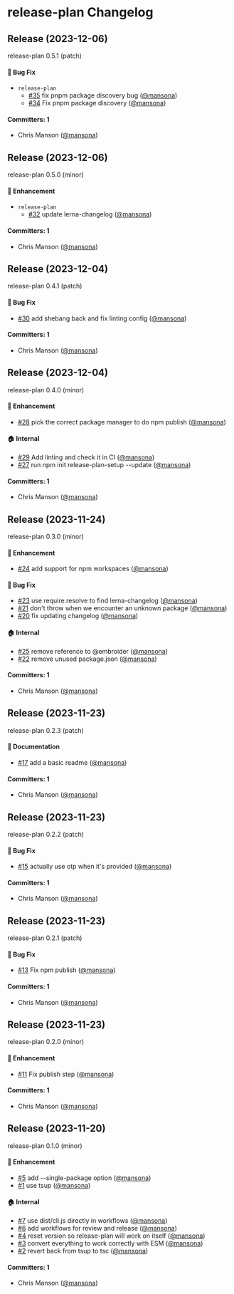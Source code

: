 # release-plan Changelog
## Release (2023-12-06)

release-plan 0.5.1 (patch)

#### :bug: Bug Fix
* `release-plan`
  * [#35](https://github.com/embroider-build/release-plan/pull/35) fix pnpm package discovery bug ([@mansona](https://github.com/mansona))
  * [#34](https://github.com/embroider-build/release-plan/pull/34) Fix pnpm package discovery ([@mansona](https://github.com/mansona))

#### Committers: 1
- Chris Manson ([@mansona](https://github.com/mansona))
## Release (2023-12-06)

release-plan 0.5.0 (minor)

#### :rocket: Enhancement
* `release-plan`
  * [#32](https://github.com/embroider-build/release-plan/pull/32) update lerna-changelog ([@mansona](https://github.com/mansona))

#### Committers: 1
- Chris Manson ([@mansona](https://github.com/mansona))
## Release (2023-12-04)

release-plan 0.4.1 (patch)

#### :bug: Bug Fix
* [#30](https://github.com/embroider-build/release-plan/pull/30) add shebang back and fix linting config ([@mansona](https://github.com/mansona))

#### Committers: 1
- Chris Manson ([@mansona](https://github.com/mansona))
## Release (2023-12-04)

release-plan 0.4.0 (minor)

#### :rocket: Enhancement
* [#28](https://github.com/embroider-build/release-plan/pull/28) pick the correct package manager to do npm publish ([@mansona](https://github.com/mansona))

#### :house: Internal
* [#29](https://github.com/embroider-build/release-plan/pull/29) Add linting and check it in CI  ([@mansona](https://github.com/mansona))
* [#27](https://github.com/embroider-build/release-plan/pull/27) run npm init release-plan-setup --update ([@mansona](https://github.com/mansona))

#### Committers: 1
- Chris Manson ([@mansona](https://github.com/mansona))
## Release (2023-11-24)

release-plan 0.3.0 (minor)

#### :rocket: Enhancement
* [#24](https://github.com/embroider-build/release-plan/pull/24) add support for npm workspaces ([@mansona](https://github.com/mansona))

#### :bug: Bug Fix
* [#23](https://github.com/embroider-build/release-plan/pull/23) use require.resolve to find lerna-changelog ([@mansona](https://github.com/mansona))
* [#21](https://github.com/embroider-build/release-plan/pull/21) don't throw when we encounter an unknown package ([@mansona](https://github.com/mansona))
* [#20](https://github.com/embroider-build/release-plan/pull/20) fix updating changelog ([@mansona](https://github.com/mansona))

#### :house: Internal
* [#25](https://github.com/embroider-build/release-plan/pull/25) remove reference to @embroider ([@mansona](https://github.com/mansona))
* [#22](https://github.com/embroider-build/release-plan/pull/22) remove unused package.json ([@mansona](https://github.com/mansona))

#### Committers: 1
- Chris Manson ([@mansona](https://github.com/mansona))

## Release (2023-11-23)

release-plan 0.2.3 (patch)

#### :memo: Documentation
* [#17](https://github.com/embroider-build/release-plan/pull/17) add a basic readme ([@mansona](https://github.com/mansona))

#### Committers: 1
- Chris Manson ([@mansona](https://github.com/mansona))

## Release (2023-11-23)

release-plan 0.2.2 (patch)

#### :bug: Bug Fix
* [#15](https://github.com/embroider-build/release-plan/pull/15) actually use otp when it's provided ([@mansona](https://github.com/mansona))

#### Committers: 1
- Chris Manson ([@mansona](https://github.com/mansona))
## Release (2023-11-23)

release-plan 0.2.1 (patch)

#### :bug: Bug Fix
* [#13](https://github.com/embroider-build/release-plan/pull/13) Fix npm publish ([@mansona](https://github.com/mansona))

#### Committers: 1
- Chris Manson ([@mansona](https://github.com/mansona))
## Release (2023-11-23)

release-plan 0.2.0 (minor)

#### :rocket: Enhancement
* [#11](https://github.com/embroider-build/release-plan/pull/11) Fix publish step ([@mansona](https://github.com/mansona))

#### Committers: 1
- Chris Manson ([@mansona](https://github.com/mansona))
## Release (2023-11-20)

release-plan 0.1.0 (minor)

#### :rocket: Enhancement
* [#5](https://github.com/embroider-build/release-plan/pull/5) add --single-package option ([@mansona](https://github.com/mansona))
* [#1](https://github.com/embroider-build/release-plan/pull/1) use tsup ([@mansona](https://github.com/mansona))

#### :house: Internal
* [#7](https://github.com/embroider-build/release-plan/pull/7) use dist/cli.js directly in workflows ([@mansona](https://github.com/mansona))
* [#6](https://github.com/embroider-build/release-plan/pull/6) add workflows for review and release ([@mansona](https://github.com/mansona))
* [#4](https://github.com/embroider-build/release-plan/pull/4) reset version so release-plan will work on itself ([@mansona](https://github.com/mansona))
* [#3](https://github.com/embroider-build/release-plan/pull/3) convert everything to work correctly with ESM ([@mansona](https://github.com/mansona))
* [#2](https://github.com/embroider-build/release-plan/pull/2) revert back from tsup to tsc ([@mansona](https://github.com/mansona))

#### Committers: 1
- Chris Manson ([@mansona](https://github.com/mansona))
